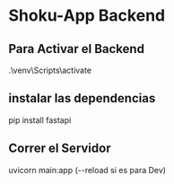 # Shoku-App Backend

## Para Activar el Backend

.\venv\Scripts\activate

## instalar las dependencias

pip install fastapi

## Correr el Servidor 

uvicorn main:app (--reload si es para Dev)
